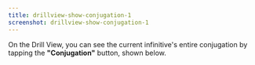 ```yaml
---
title: drillview-show-conjugation-1
screenshot: drillview-show-conjugation-1
---
```

On the Drill View, you can see the current infinitive's entire conjugation by tapping the **"Conjugation"** button, shown below.